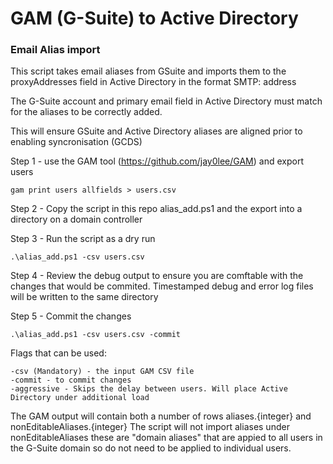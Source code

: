 # GAM (G-Suite) to Active Directory
### Email Alias import

This script takes email aliases from GSuite and imports them to the 
proxyAddresses field in Active Directory in the format SMTP: address 

The G-Suite account and primary email field in Active Directory must match for the aliases to be correctly added.

This will ensure GSuite and Active Directory aliases are aligned prior to enabling syncronisation (GCDS)

Step 1 - use the GAM tool (https://github.com/jay0lee/GAM) and export users
```
gam print users allfields > users.csv
```

Step 2 - Copy the script in this repo alias_add.ps1 and the export into a directory on a domain controller

Step 3 - Run the script as a dry run
```
.\alias_add.ps1 -csv users.csv
```
Step 4 - Review the debug output to ensure you are comftable with the changes that would be commited. Timestamped debug and error log files will be written to the same directory

Step 5 - Commit the changes
```
.\alias_add.ps1 -csv users.csv -commit
```

Flags that can be used:
```
-csv (Mandatory) - the input GAM CSV file
-commit - to commit changes
-aggressive - Skips the delay between users. Will place Active Directory under additional load
```

The GAM output will contain both a number of rows aliases.{integer} and nonEditableAliases.{integer}
The script will not import aliases under nonEditableAliases these are "domain aliases" that are appied to all users in the G-Suite domain
so do not need to be applied to individual users.

